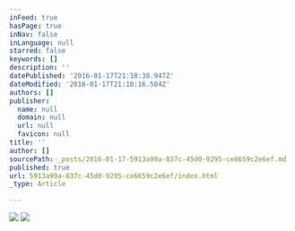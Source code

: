 ```yaml
---
inFeed: true
hasPage: true
inNav: false
inLanguage: null
starred: false
keywords: []
description: ''
datePublished: '2016-01-17T21:18:38.947Z'
dateModified: '2016-01-17T21:18:16.504Z'
authors: []
publisher:
  name: null
  domain: null
  url: null
  favicon: null
title: ''
author: []
sourcePath: _posts/2016-01-17-5913a99a-837c-45d0-9295-ce6659c2e6ef.md
published: true
url: 5913a99a-837c-45d0-9295-ce6659c2e6ef/index.html
_type: Article

---
```

![](https://the-grid-user-content.s3-us-west-2.amazonaws.com/8198abc4-0620-4783-aa71-55ff483444e1.png)
![](https://the-grid-user-content.s3-us-west-2.amazonaws.com/e878c4b4-acf1-4369-a4e1-22a8c01637d3.png)